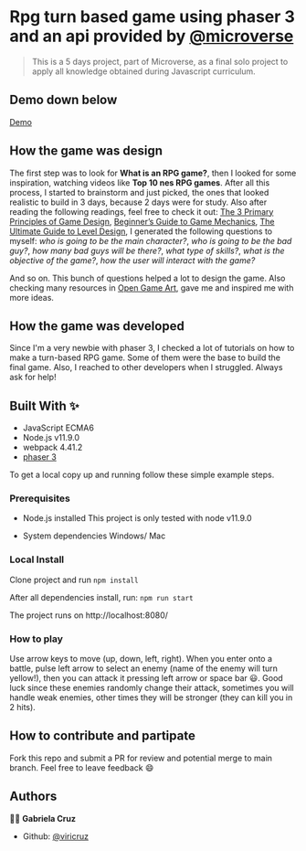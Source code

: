 
# Rpg turn based game using phaser 3 and an api provided by [@microverse](https://github.com/microverseinc/)

> This is a 5 days project, part of Microverse, as a final solo project to apply all knowledge obtained during Javascript curriculum.

## Demo down below
[Demo](https://morning-island-03937.herokuapp.com/)

## How the game was design
The first step was to look for **What is an RPG game?**, then I looked for some inspiration, watching videos like **Top 10 nes RPG games**. After all this process, I started to brainstorm and just picked, the ones that looked realistic to build in 3 days, because 2 days were for study. Also after reading the following readings, feel free to check it out: [The 3 Primary Principles of Game Design](https://www.gamedesigning.org/learn/game-design-principles/), [Beginner’s Guide to Game Mechanics](https://www.gamedesigning.org/learn/basic-game-mechanics/), [The Ultimate Guide to Level Design](https://www.gamedesigning.org/learn/level-design/), I generated the following questions to myself:
_who is going to be the main character?_,
_who is going to be the bad guy?_,
_how many bad guys will be there?_,
_what type of skills?_,
_what is the objective of the game?_,
_how the user will interact with the game?_

And so on. This bunch of questions helped a lot to design the game. Also checking many resources in [Open Game Art](https://opengameart.org/), gave me and inspired me with more ideas.

## How the game was developed
Since I'm a very newbie with phaser 3, I checked a lot of tutorials on how to make a turn-based RPG game. Some of them were the base to build the final game. Also, I reached to other developers when I struggled. Always ask for help!

## Built With ✨
- JavaScript ECMA6
- Node.js v11.9.0
- webpack 4.41.2
- [phaser 3](https://phaser.io/phaser3)

To get a local copy up and running follow these simple example steps.

### Prerequisites
* Node.js installed
This project is only tested with node v11.9.0

* System dependencies
Windows/ Mac


### Local Install
Clone project and run
`npm install`

After all dependencies install, run:
`npm run start`

The project runs on http://localhost:8080/


### How to play
Use arrow keys to move (up, down, left, right). When you enter onto a battle, pulse left arrow to select an enemy (name of the enemy will turn yellow!), then you can attack it pressing left arrow or space bar :smiley:. Good luck since these enemies randomly change their attack, sometimes you will handle weak enemies, other times they will be stronger (they can kill you in 2 hits).

## How to contribute and partipate
Fork this repo and submit a PR for review and potential merge to main branch. Feel free to leave feedback :smile:


## Authors

👨‍💻 **Gabriela Cruz**

- Github: [@viricruz](https://github.com/viricruz)

